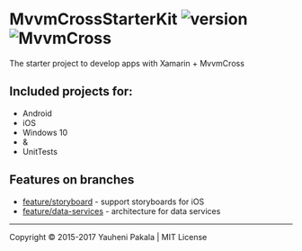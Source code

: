 # MvvmCrossStarterKit ![version](http://img.shields.io/badge/release-v3.0.0-brightgreen.svg?style=flat) ![MvvmCross](http://img.shields.io/badge/MvvmCross-v5.0.5-brightgreen.svg?style=flat)

The starter project to develop apps with Xamarin + MvvmCross


## Included projects for:
* Android
* iOS
* Windows 10
* &
* UnitTests

## Features on branches

- [feature/storyboard](https://github.com/wcoder/MvvmCrossStarterKit/tree/feature/storyboard) - support storyboards for iOS
- [feature/data-services](https://github.com/wcoder/MvvmCrossStarterKit/tree/feature/data-services) - architecture for data services


---
Copyright &copy; 2015-2017 Yauheni Pakala | MIT License
